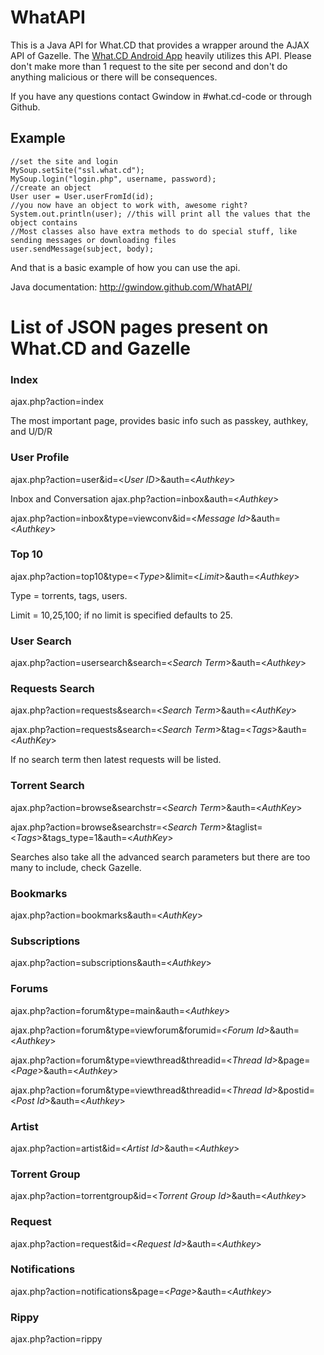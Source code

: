 WhatAPI
=======

This is a Java API for What.CD that provides a wrapper around the AJAX API of Gazelle. The [What.CD Android App](http://github.com/Gwindow/WhatAndroid) heavily utilizes this API. Please don't make more than 1 request to the site per second and don't do anything malicious or there will be consequences.  

If you have any questions contact Gwindow in #what.cd-code or through Github. 

Example
-------
    //set the site and login
    MySoup.setSite("ssl.what.cd");
    MySoup.login("login.php", username, password);
    //create an object
    User user = User.userFromId(id);
    //you now have an object to work with, awesome right?
    System.out.println(user); //this will print all the values that the object contains
    //Most classes also have extra methods to do special stuff, like sending messages or downloading files
    user.sendMessage(subject, body);
And that is a basic example of how you can use the api.

Java documentation: http://gwindow.github.com/WhatAPI/

List of JSON pages present on What.CD and Gazelle 
==================================================

### Index
ajax.php?action=index

The most important page, provides basic info such as passkey, authkey, and U/D/R

### User Profile
ajax.php?action=user&id=<_User ID_>&auth=<_Authkey_>

Inbox and Conversation
ajax.php?action=inbox&auth=<_Authkey_>

ajax.php?action=inbox&type=viewconv&id=<_Message Id_>&auth=<_Authkey_>

### Top 10
ajax.php?action=top10&type=<_Type_>&limit=<_Limit_>&auth=<_Authkey_>

Type = torrents, tags, users.

Limit = 10,25,100; if no limit is specified defaults to 25.

### User Search

ajax.php?action=usersearch&search=<_Search Term_>&auth=<_Authkey_>

### Requests Search
ajax.php?action=requests&search=<_Search Term_>&auth=<_AuthKey_>

ajax.php?action=requests&search=<_Search Term_>&tag=<_Tags_>&auth=<_AuthKey_>

If no search term then latest requests will be listed.

### Torrent Search
ajax.php?action=browse&searchstr=<_Search Term_>&auth=<_AuthKey_>

ajax.php?action=browse&searchstr=<_Search Term_>&taglist=<_Tags_>&tags_type=1&auth=<_AuthKey_>

Searches also take all the advanced search parameters but there are too many to include, check Gazelle.  

### Bookmarks
ajax.php?action=bookmarks&auth=<_AuthKey_>

### Subscriptions
ajax.php?action=subscriptions&auth=<_Authkey_>

### Forums
ajax.php?action=forum&type=main&auth=<_Authkey_>

ajax.php?action=forum&type=viewforum&forumid=<_Forum Id_>&auth=<_Authkey_>

ajax.php?action=forum&type=viewthread&threadid=<_Thread Id_>&page=<_Page_>&auth=<_Authkey_>

ajax.php?action=forum&type=viewthread&threadid=<_Thread Id_>&postid=<_Post Id_>&auth=<_Authkey_>

### Artist
ajax.php?action=artist&id=<_Artist Id_>&auth=<_Authkey_>

### Torrent Group
ajax.php?action=torrentgroup&id=<_Torrent Group Id_>&auth=<_Authkey_>

### Request
ajax.php?action=request&id=<_Request Id_>&auth=<_Authkey_>

### Notifications
ajax.php?action=notifications&page=<_Page_>&auth=<_Authkey_>

### Rippy
ajax.php?action=rippy
